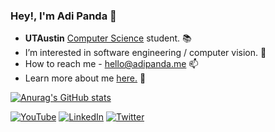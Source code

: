 ### Hey!, I'm Adi Panda :wave:

- **UTAustin** [Computer Science](https://www.cs.utexas.edu/) student. 📚
- I’m interested in software engineering / computer vision. 👀 
- How to reach me - hello@adipanda.me 📫 
- Learn more about me [here.](adipanda.me) 🔎


[![Anurag's GitHub stats](https://github-readme-stats-3y88y2dee-adi-panda.vercel.app/api?username=adi-panda&show_icons=true&theme=dark)](https://github.com/anuraghazra/github-readme-stats)


<a href="https://www.youtube.com/@adi-panda" target="_blank"><img alt="YouTube" src="https://img.shields.io/badge/youtube-black.svg?&style=for-the-badge&logo=youtube&logoColor=white" /></a>
<a href="https://www.linkedin.com/in/adipanda/" target="_blank"><img alt="LinkedIn" src="https://img.shields.io/badge/linkedin-black.svg?&style=for-the-badge&logo=linkedin&logoColor=white" /></a>
<a href="https://twitter.com/adipanda_" target="_blank"><img alt="Twitter" src="https://img.shields.io/badge/twitter-black.svg?&style=for-the-badge&logo=twitter&logoColor=white" /></a>
</p>


